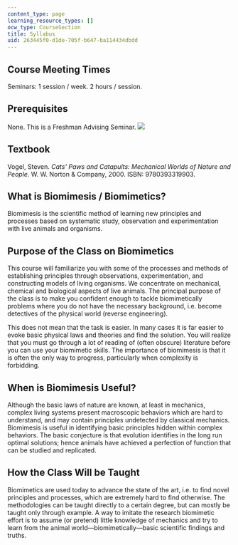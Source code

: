 ```yaml
---
content_type: page
learning_resource_types: []
ocw_type: CourseSection
title: Syllabus
uid: 263445f0-d1de-705f-b647-ba114434dbdd
---
```


Course Meeting Times
--------------------

Seminars: 1 session / week. 2 hours / session.

Prerequisites
-------------

None. This is a Freshman Advising Seminar. ![](/images/educator/icon-question-fas.png)

Textbook
--------

Vogel, Steven. _Cats' Paws and Catapults: Mechanical Worlds of Nature and People_. W. W. Norton & Company, 2000. ISBN: 9780393319903.

What is Biomimesis / Biomimetics?
---------------------------------

Biomimesis is the scientific method of learning new principles and processes based on systematic study, observation and experimentation with live animals and organisms.

Purpose of the Class on Biomimetics
-----------------------------------

This course will familiarize you with some of the processes and methods of establishing principles through observations, experimentation, and constructing models of living organisms. We concentrate on mechanical, chemical and biological aspects of live animals. The principal purpose of the class is to make you confident enough to tackle biomimetically problems where you do not have the necessary background, i.e. become detectives of the physical world (reverse engineering).

This does not mean that the task is easier. In many cases it is far easier to evoke basic physical laws and theories and find the solution. You will realize that you must go through a lot of reading of (often obscure) literature before you can use your biomimetic skills. The importance of biomimesis is that it is often the only way to progress, particularly when complexity is forbidding.

When is Biomimesis Useful?
--------------------------

Although the basic laws of nature are known, at least in mechanics, complex living systems present macroscopic behaviors which are hard to understand, and may contain principles undetected by classical mechanics. Biomimesis is useful in identifying basic principles hidden within complex behaviors. The basic conjecture is that evolution identifies in the long run optimal solutions; hence animals have achieved a perfection of function that can be studied and replicated.

How the Class Will be Taught
----------------------------

Biomimetics are used today to advance the state of the art, i.e. to find novel principles and processes, which are extremely hard to find otherwise. The methodologies can be taught directly to a certain degree, but can mostly be taught only through example. A way to imitate the research biomimetic effort is to assume (or pretend) little knowledge of mechanics and try to learn from the animal world—biomimetically—basic scientific findings and truths.